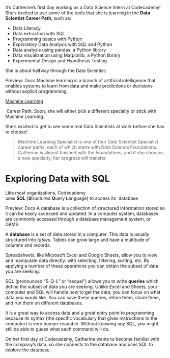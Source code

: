 It’s Catherine’s first day working as a Data Science Intern at Codecademy! She’s excited to use some of the tools that she is learning in the **Data Scientist Career Path**, such as:

- Data Literacy
- Data extraction with SQL
- Programming basics with Python
- Exploratory Data Analysis with SQL and Python
- Data analysis using pandas, a Python library
- Data visualization using Matplotlib, a Python library
- Experimental Design and Hypothesis Testing

She is about halfway through the Data Scientist: 

Preview: Docs Machine learning is a branch of artificial intelligence that enables systems to learn from data and make predictions or decisions without explicit programming.

[Machine Learning](https://www.codecademy.com/resources/docs/general/machine-learning)

 Career Path. Soon, she will either pick a different specialty or stick with Machine Learning.

She’s excited to get to see some real Data Scientists at work before she has to choose!

> Machine Learning Specialist is one of four Data Scientist Specialist career paths, each of which starts with Data Science Foundations. Catherine is almost finished with the Foundations, and if she chooses a new specialty, her progress will transfer.


# Exploring Data with SQL
Like most organizations, Codecademy uses **SQL** (**S**tructured **Q**uery **L**anguage) to access its  database

Preview: Docs A database is a collection of structured information stored so it can be easily accessed and updated. In a computer system, databases are commonly accessed through a database management system, or DBMS.

A **database** is a set of data stored in a computer. This data is usually structured into _tables_. Tables can grow large and have a multitude of columns and records.

Spreadsheets, like Microsoft Excel and Google Sheets, allow you to view and manipulate data directly: with selecting, filtering, sorting, etc. By applying a number of these operations you can obtain the subset of data you are seeking.

SQL (pronounced “S-Q-L” or “sequel”) allows you to write **queries** which define the subset of data you are seeking. Unlike Excel and Sheets, your computer and SQL will handle how to get the data; you can focus on what data you would like. You can save these queries, refine them, share them, and run them on different databases.

It is a great way to access data and a great entry point to programming because its syntax (the specific vocabulary that gives instructions to the computer) is very human-readable. Without knowing any SQL, you might still be able to guess what each command will do.

On her first day at Codecademy, Catherine wants to become familiar with the company’s data, so she connects to the database and uses SQL to explore the database.